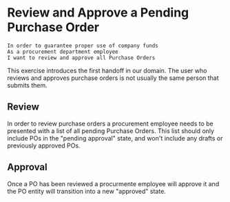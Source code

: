 # Review and Approve a Pending Purchase Order

```
In order to guarantee proper use of company funds
As a procurement department employee
I want to review and approve all Purchase Orders

```

This exercise introduces the first handoff in our domain. The user who reviews and approves purchase orders is not usually the same person that submits them.

## Review

In order to review purchase orders a procurement employee needs to be presented with a list of all pending Purchase Orders. This list should only include POs in the "pending approval" state, and won't include any drafts or previously approved POs.

## Approval

Once a PO has been reviewed a procurmente employee will approve it and the PO entity will transition into a new "approved" state.
